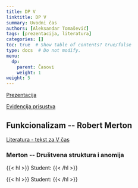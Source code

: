 ```yaml
---
title: DP V
linktitle: DP V
summary: Uvodni čas
authors: [Aleksandar Tomašević]
tags: [prezentacija, literatura]
categories: []
toc: true  # Show table of contents? true/false
type: docs  # Do not modify.
menu:
  dp:
    parent: Časovi
    weight: 1
weight: 5
---
```


[Prezentacija](/files/dp-05.pdf)

[Evidencija prisustva](https://forms.gle/nrYLHYuVGPUBxoFv6)



## Funkcionalizam -- Robert Merton

[Literatura - tekst za V čas](/files/dp-l-05.pdf)

### Merton -- Društvena struktura i anomija

{{< hl >}} Student: {{< /hl >}}



{{< hl >}} Student: {{< /hl >}}




